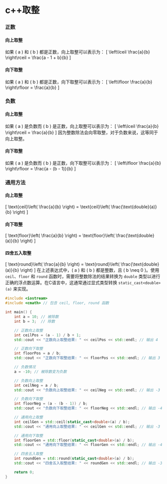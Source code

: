 # c++取整
### 正数
#### 向上取整
如果 \( a \) 和 \( b \) 都是正数，向上取整可以表示为：
\[ \left\lceil \frac{a}{b} \right\rceil = \frac{a - 1 + b}{b} \]
#### 向下取整
如果 \( a \) 和 \( b \) 都是正数，向下取整可以表示为：
\[ \left\lfloor \frac{a}{b} \right\rfloor = \frac{a}{b} \]
### 负数
#### 向上取整
如果 \( a \) 是负数而 \( b \) 是正数，向上取整可以表示为：
\[ \left\lceil \frac{a}{b} \right\rceil = \frac{a}{b} \]
因为整数除法会向零取整，对于负数来说，这等同于向上取整。
#### 向下取整
如果 \( a \) 是负数而 \( b \) 是正数，向下取整可以表示为：
\[ \left\lfloor \frac{a}{b} \right\rfloor = \frac{a - (b - 1)}{b} \]
### 通用方法
#### 向上取整
\[ \text{ceil}\left( \frac{a}{b} \right) = \text{ceil}\left( \frac{\text{double}(a)}{b} \right) \]
#### 向下取整
\[ \text{floor}\left( \frac{a}{b} \right) = \text{floor}\left( \frac{\text{double}(a)}{b} \right) \]
#### 四舍五入取整
\[ \text{round}\left( \frac{a}{b} \right) = \text{round}\left( \frac{\text{double}(a)}{b} \right) \]
在上述表达式中，\( a \) 和 \( b \) 都是整数，且 \( b \neq 0 \)。使用 `ceil`、`floor` 和 `round` 函数时，需要将整数除法的结果转换为 `double` 类型以进行正确的浮点数运算。在C语言中，这通常通过显式类型转换 `static_cast<double>(a)` 来实现。

```cpp
#include <iostream>
#include <cmath> // 包含 ceil, floor, round 函数

int main() {
    int a = 10; // 被除数
    int b = 3;  // 除数

    // 正数向上取整
    int ceilPos = (a - 1) / b + 1;
    std::cout << "正数向上取整结果: " << ceilPos << std::endl; // 输出 4

    // 正数向下取整
    int floorPos = a / b;
    std::cout << "正数向下取整结果: " << floorPos << std::endl; // 输出 3

    // 负数情况
    a = -10; // 被除数变为负数

    // 负数向上取整
    int ceilNeg = a / b;
    std::cout << "负数向上取整结果: " << ceilNeg << std::endl; // 输出 -3

    // 负数向下取整
    int floorNeg = (a - (b - 1)) / b;
    std::cout << "负数向下取整结果: " << floorNeg << std::endl; // 输出 -4

    // 通用向上取整
    int ceilGen = std::ceil(static_cast<double>(a) / b);
    std::cout << "通用向上取整结果: " << ceilGen << std::endl; // 输出 -3

    // 通用向下取整
    int floorGen = std::floor(static_cast<double>(a) / b);
    std::cout << "通用向下取整结果: " << floorGen << std::endl; // 输出 -4

    // 四舍五入取整
    int roundGen = std::round(static_cast<double>(a) / b);
    std::cout << "四舍五入取整结果: " << roundGen << std::endl; // 输出 -3

    return 0;
}
```